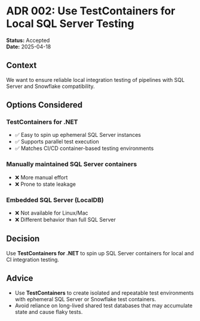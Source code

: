 ﻿# ADR 002: Use TestContainers for Local SQL Server Testing

**Status:** Accepted  
**Date:** 2025-04-18

## Context

We want to ensure reliable local integration testing of pipelines with SQL Server and Snowflake compatibility.

## Options Considered

### TestContainers for .NET
- ✅ Easy to spin up ephemeral SQL Server instances
- ✅ Supports parallel test execution
- ✅ Matches CI/CD container-based testing environments

### Manually maintained SQL Server containers
- ❌ More manual effort
- ❌ Prone to state leakage

### Embedded SQL Server (LocalDB)
- ❌ Not available for Linux/Mac
- ❌ Different behavior than full SQL Server

## Decision

Use **TestContainers for .NET** to spin up SQL Server containers for local and CI integration testing.

## Advice

- Use **TestContainers** to create isolated and repeatable test environments with ephemeral SQL Server or Snowflake test containers.
- Avoid reliance on long-lived shared test databases that may accumulate state and cause flaky tests.
